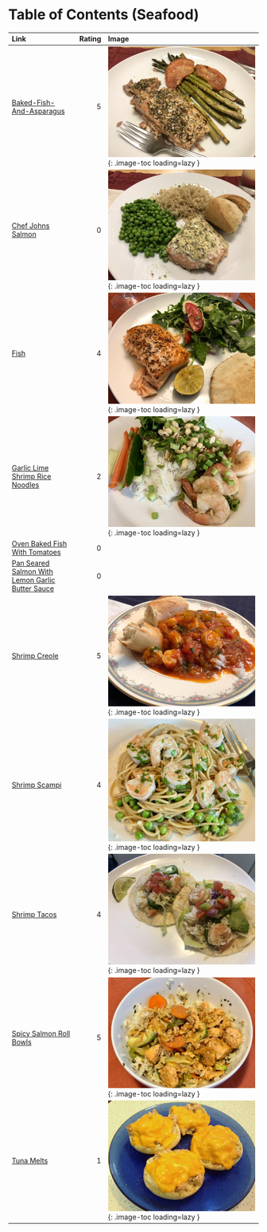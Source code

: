 # Table of Contents (Seafood)

| Link                                                                                                      |   Rating | Image                                                                                                       |
|:----------------------------------------------------------------------------------------------------------|---------:|:------------------------------------------------------------------------------------------------------------|
| [Baked-Fish-And-Asparagus](./baked-fish-and-asparagus.md)                                                 |        5 | ![baked-fish-and-asparagus.jpeg](./baked-fish-and-asparagus.jpeg){: .image-toc loading=lazy }               |
| [Chef Johns Salmon](./chef_johns_salmon.md)                                                               |        0 | ![chef_johns_salmon.jpeg](./chef_johns_salmon.jpeg){: .image-toc loading=lazy }                             |
| [Fish](./fish.md)                                                                                         |        4 | ![fish.jpeg](./fish.jpeg){: .image-toc loading=lazy }                                                       |
| [Garlic Lime Shrimp Rice Noodles](./garlic_lime_shrimp_rice_noodles.md)                                   |        2 | ![garlic_lime_shrimp_rice_noodles.jpeg](./garlic_lime_shrimp_rice_noodles.jpeg){: .image-toc loading=lazy } |
| [Oven Baked Fish With Tomatoes](./oven_baked_fish_with_tomatoes.md)                                       |        0 | <!-- TODO: Capture image -->                                                                                |
| [Pan Seared Salmon With Lemon Garlic Butter Sauce](./pan_seared_salmon_with_lemon_garlic_butter_sauce.md) |        0 | <!-- TODO: Capture image -->                                                                                |
| [Shrimp Creole](./shrimp_creole.md)                                                                       |        5 | ![shrimp_creole.jpeg](./shrimp_creole.jpeg){: .image-toc loading=lazy }                                     |
| [Shrimp Scampi](./shrimp_scampi.md)                                                                       |        4 | ![shrimp_scampi_peas.jpeg](./shrimp_scampi_peas.jpeg){: .image-toc loading=lazy }                           |
| [Shrimp Tacos](./shrimp_tacos.md)                                                                         |        4 | ![shrimp_tacos.jpg](./shrimp_tacos.jpg){: .image-toc loading=lazy }                                         |
| [Spicy Salmon Roll Bowls](./spicy_salmon_roll_bowls.md)                                                   |        5 | ![spicy_salmon_roll_bowls.jpeg](./spicy_salmon_roll_bowls.jpeg){: .image-toc loading=lazy }                 |
| [Tuna Melts](./tuna_melts.md)                                                                             |        1 | ![tuna_melts.jpg](./tuna_melts.jpg){: .image-toc loading=lazy }                                             |

